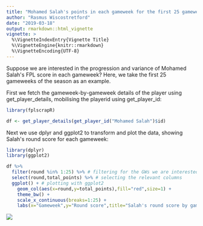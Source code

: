```yaml
---
title: "Mohamed Salah's points in each gameweek for the first 25 gameweeks"
author: "Rasmus Wiscostretford"
date: "2019-03-18"
output: rmarkdown::html_vignette
vignette: >
  %\VignetteIndexEntry{Vignette Title}
  %\VignetteEngine{knitr::rmarkdown}
  %\VignetteEncoding{UTF-8}
---
```


Suppose we are interested in the progression and variance of Mohamed Salah's FPL score in each gameweek? Here, we take the first 25 gameweeks of the season as an example.

First we fetch the gameweek-by-gameweek details of the player using get_player_details, mobilising the playerid using get_player_id:


```r
library(fplscrapR)

df <- get_player_details(get_player_id("Mohamed Salah")$id)
```

Next we use dplyr and ggplot2 to transform and plot the data, showing Salah's round score for each gameweek:


```r
library(dplyr)
library(ggplot2)
```


```r
df %>% 
  filter(round %in% 1:25) %>% # filtering for the GWs we are interested in
  select(round,total_points) %>% # selecting the relevant columns
  ggplot() + # plotting with ggplot2
    geom_col(aes(x=round,y=total_points),fill="red",size=1) +
    theme_bw() +
    scale_x_continuous(breaks=1:25) +
    labs(x="Gameweek",y="Round score",title="Salah's round score by gameweek",caption=paste("Data from fplscrapR | ",Sys.Date(),sep=""))
```

![](C:\Users\rcc.dbp\AppData\Local\Temp\RtmpIHlAPh\preview-252c5d2b4bd8.dir\salahpoints_files/figure-html/unnamed-chunk-3-1.png)<!-- -->
